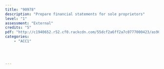 ```yaml
---
title: "90978"
description: "Prepare financial statements for sole proprietors"
level: "1"
assessment: "External"
credits: "5"
pdf: "http://c1940652.r52.cf0.rackcdn.com/55dcf2a6ff2a7c0777000423/as90978.pdf"
categories:
    - "ACC1"
    
    
    
    
---
```

